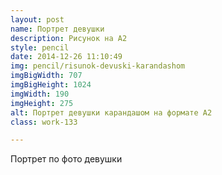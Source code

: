 ```yaml
---
layout: post
name: Портрет девушки
description: Рисунок на А2
style: pencil
date: 2014-12-26 11:10:49
img: pencil/risunok-devuski-karandashom
imgBigWidth: 707
imgBigHeight: 1024
imgWidth: 190
imgHeight: 275
alt: Портрет девушки карандашом на формате А2
class: work-133 

---
```


Портрет по фото девушки